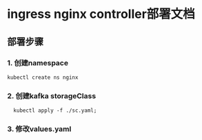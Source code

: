 
# ingress nginx controller部署文档
## 部署步骤
### 1. 创建namespace
```
kubectl create ns nginx
```
### 2. 创建kafka storageClass
```
  kubectl apply -f ./sc.yaml;
```

### 3. 修改values.yaml